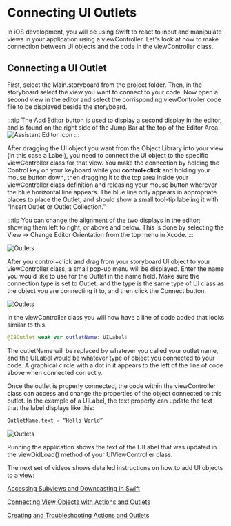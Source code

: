 # Connecting UI Outlets

In iOS development, you will be using Swift to react to input and manipulate views in your application using a viewController. Let's look at how to make connection between UI objects and the code in the viewController class.

## Connecting a UI Outlet

First, select the Main.storyboard from the project folder.  Then, in the storyboard select the view you want to connect to your code.  Now open a second view in the editor and select the corrisponding viewController code file to be displayed beside the storyboard.

:::tip
The Add Editor button is used to display a second display in the editor, and is found on the right side of the Jump Bar at the top of the Editor Area.  
![Assistant Editor Icon](/F2020/assets/img/XcodeJumpBarDetails.png)
:::

After dragging the UI object you want from the Object Library into your view (in this case a Label), you need to connect the UI object to the specific viewController class for that view.  You make the connection by holding the Control key on your keyboard while you **control+click** and holding your mouse button down, then dragging it to the top area inside your viewController class definition and releasing your mouse button wherever the blue horizontal line appears.  The blue line only appears in appropriate places to place the Outlet, and should show a small tool-tip labeling it with “Insert Outlet or Outlet Collection.”

:::tip
You can change the alignment of the two displays in the editor; showing them left to right, or above and below.  This is done by selecting the View -> Change Editor Orientation from the top menu in Xcode.
:::

![Outlets](/F2020/assets/img/Outlets_1.png)

After you control+click and drag from your storyboard UI object to your viewController class, a small pop-up menu will be displayed.  Enter the name you would like to use for the Outlet in the name field.  Make sure the connection type is set to Outlet, and the type is the same type of UI class as the object you are connecting it to, and then click the Connect button.

![Outlets](/F2020/assets/img/Outlets_2.png)

In the viewController class you will now have a line of code added that looks similar to this.

```swift
@IBOutlet weak var outletName: UILabel!
```

The outletName will be replaced by whatever you called your outlet name, and the UILabel would be whatever type of object you connected to your code.  A graphical circle with a dot in it appears to the left of the line of code above when connected correctly.

Once the outlet is properly connected, the code within the viewController class can access and change the properties of the object connected to this outlet.  In the example of a UILabel, the text property can update the text that the label displays like this:

```swift
OutletName.text = “Hello World”
```

![Outlets](/F2020/assets/img/Outlets_3.png)

Running the application shows the text of the UILabel that was updated in the viewDidLoad() method of your UIViewController class.

The next set of videos shows detailed instructions on how to add UI objects to a view:

[Accessing Subviews and Downcasting in Swift <Badge text="Pluralsight"/>](https://app.pluralsight.com/course-player?clipId=c213fbf2-b9c4-4b69-a340-439a407b6c07)

[Connecting View Objects with Actions and Outlets <Badge text="Pluralsight"/>](https://app.pluralsight.com/course-player?clipId=2d72054e-b63c-49de-9443-8cd7eef75770)

[Creating and Troubleshooting Actions and Outlets <Badge text="Pluralsight"/>](https://app.pluralsight.com/course-player?clipId=2fd8c1a7-e9a6-4102-b823-be47bf94a47a)
